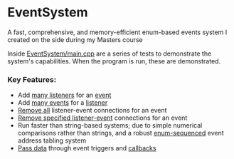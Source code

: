 # EventSystem
A fast, comprehensive, and memory-efficient enum-based events system I created on the side during my Masters course

Inside [EventSystem/main.cpp](https://github.com/flyscript/EventSystem/blob/master/EventSystem/main.cpp) are a series of tests to demonstrate the system's capabilities. When the program is run, these are demonstrated.

### Key Features:
* Add [many listeners](https://github.com/flyscript/EventSystem/blob/master/EventSystem/main.cpp#L88) for an [event](https://github.com/flyscript/EventSystem/blob/master/EventSystem/EventManager.h#L65)
* Add [many events](https://github.com/flyscript/EventSystem/blob/master/EventSystem/main.cpp#L91) for a [listener](https://github.com/flyscript/EventSystem/blob/master/EventSystem/EventListener.h)
* [Remove all](https://github.com/flyscript/EventSystem/blob/master/EventSystem/EventManager.cpp#L110) listener-event connections for an event
* [Remove specified listener-event](https://github.com/flyscript/EventSystem/blob/master/EventSystem/EventManager.cpp#L89) connections for an event
* Run faster than string-based systems; due to simple numerical comparisons rather than strings, and a robust [enum-sequenced](https://github.com/flyscript/EventSystem/blob/master/EventSystem/EventListener.h#L22) event address tabling system
* [Pass data](https://github.com/flyscript/EventSystem/blob/master/EventSystem/main.cpp#L122) through event triggers and [callbacks](https://github.com/flyscript/EventSystem/blob/master/EventSystem/EventListener.cpp#L45)
